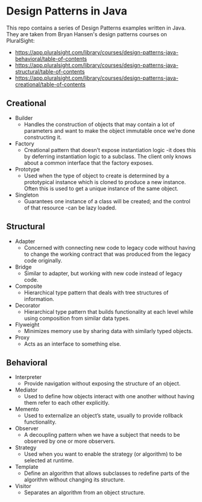 # Design Patterns in Java

This repo contains a series of Design Patterns examples written in Java. They are taken from Bryan Hansen's design patterns courses on PluralSight:
* https://app.pluralsight.com/library/courses/design-patterns-java-behavioral/table-of-contents
* https://app.pluralsight.com/library/courses/design-patterns-java-structural/table-of-contents
* https://app.pluralsight.com/library/courses/design-patterns-java-creational/table-of-contents

## Creational

* Builder
    * Handles the construction of objects that may contain a lot of parameters and want to make the object immutable once we’re done constructing it.
* Factory
    * Creational pattern that doesn’t expose instantiation logic -it does this by deferring instantiation logic to a subclass. The client only knows about a common interface that the factory exposes.
* Prototype
    * Used when the type of object to create is determined by a prototypical instance which is cloned to produce a new instance. Often this is used to get a unique instance of the same object.
* Singleton
    * Guarantees one instance of a class will be created; and the control of that resource -can be lazy loaded.

## Structural

* Adapter
    * Concerned with connecting new code to legacy code without having to change the working contract that was produced from the legacy code originally.
* Bridge
    * Similar to adapter, but working with new code instead of legacy code.
* Composite
    * Hierarchical type pattern that deals with tree structures of information.
* Decorator
    * Hierarchical type pattern that builds functionality at each level while using composition from similar data types.
* Flyweight
    * Minimizes memory use by sharing data with similarly typed objects.
* Proxy
    * Acts as an interface to something else.

## Behavioral

* Interpreter
    * Provide navigation without exposing the structure of an object.
* Mediator
    * Used to define how objects interact with one another without having them refer to each other explicitly.
* Memento
    * Used to externalize an object’s state, usually to provide rollback functionality.
* Observer
    * A decoupling pattern when we have a subject that needs to be observed by one or more observers.
* Strategy
    * Used when you want to enable the strategy (or algorithm) to be selected at runtime.
* Template
    * Define an algorithm that allows subclasses to redefine parts of the algorithm without changing its structure.
* Visitor
    * Separates an algorithm from an object structure.
